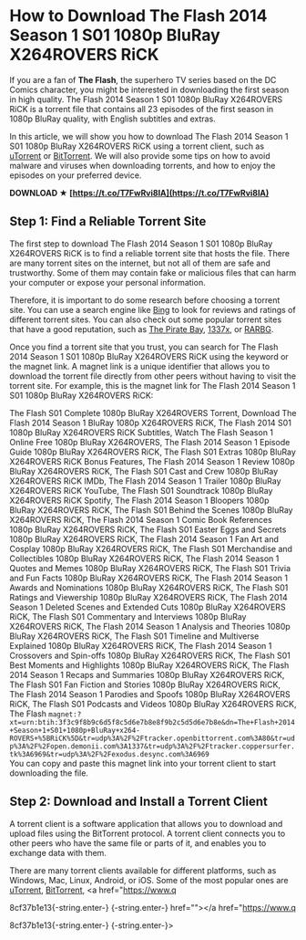 
 
# How to Download The Flash 2014 Season 1 S01 1080p BluRay X264ROVERS RiCK
  
If you are a fan of **The Flash**, the superhero TV series based on the DC Comics character, you might be interested in downloading the first season in high quality. The Flash 2014 Season 1 S01 1080p BluRay X264ROVERS RiCK is a torrent file that contains all 23 episodes of the first season in 1080p BluRay quality, with English subtitles and extras.
  
In this article, we will show you how to download The Flash 2014 Season 1 S01 1080p BluRay X264ROVERS RiCK using a torrent client, such as [uTorrent](https://www.utorrent.com/) or [BitTorrent](https://www.bittorrent.com/). We will also provide some tips on how to avoid malware and viruses when downloading torrents, and how to enjoy the episodes on your preferred device.
 
**DOWNLOAD ★ [https://t.co/T7FwRvi8IA](https://t.co/T7FwRvi8IA)**


  
## Step 1: Find a Reliable Torrent Site
  
The first step to download The Flash 2014 Season 1 S01 1080p BluRay X264ROVERS RiCK is to find a reliable torrent site that hosts the file. There are many torrent sites on the internet, but not all of them are safe and trustworthy. Some of them may contain fake or malicious files that can harm your computer or expose your personal information.
  
Therefore, it is important to do some research before choosing a torrent site. You can use a search engine like [Bing](https://www.bing.com/) to look for reviews and ratings of different torrent sites. You can also check out some popular torrent sites that have a good reputation, such as [The Pirate Bay](https://thepiratebay.org/), [1337x](https://1337x.to/), or [RARBG](https://rarbg.to/).
  
Once you find a torrent site that you trust, you can search for The Flash 2014 Season 1 S01 1080p BluRay X264ROVERS RiCK using the keyword or the magnet link. A magnet link is a unique identifier that allows you to download the torrent file directly from other peers without having to visit the torrent site. For example, this is the magnet link for The Flash 2014 Season 1 S01 1080p BluRay X264ROVERS RiCK:
 
The Flash S01 Complete 1080p BluRay X264ROVERS Torrent,  Download The Flash 2014 Season 1 BluRay 1080p X264ROVERS RiCK,  The Flash 2014 S01 1080p BluRay X264ROVERS RiCK Subtitles,  Watch The Flash Season 1 Online Free 1080p BluRay X264ROVERS,  The Flash 2014 Season 1 Episode Guide 1080p BluRay X264ROVERS RiCK,  The Flash S01 Extras 1080p BluRay X264ROVERS RiCK Bonus Features,  The Flash 2014 Season 1 Review 1080p BluRay X264ROVERS RiCK,  The Flash S01 Cast and Crew 1080p BluRay X264ROVERS RiCK IMDb,  The Flash 2014 Season 1 Trailer 1080p BluRay X264ROVERS RiCK YouTube,  The Flash S01 Soundtrack 1080p BluRay X264ROVERS RiCK Spotify,  The Flash 2014 Season 1 Bloopers 1080p BluRay X264ROVERS RiCK,  The Flash S01 Behind the Scenes 1080p BluRay X264ROVERS RiCK,  The Flash 2014 Season 1 Comic Book References 1080p BluRay X264ROVERS RiCK,  The Flash S01 Easter Eggs and Secrets 1080p BluRay X264ROVERS RiCK,  The Flash 2014 Season 1 Fan Art and Cosplay 1080p BluRay X264ROVERS RiCK,  The Flash S01 Merchandise and Collectibles 1080p BluRay X264ROVERS RiCK,  The Flash 2014 Season 1 Quotes and Memes 1080p BluRay X264ROVERS RiCK,  The Flash S01 Trivia and Fun Facts 1080p BluRay X264ROVERS RiCK,  The Flash 2014 Season 1 Awards and Nominations 1080p BluRay X264ROVERS RiCK,  The Flash S01 Ratings and Viewership 1080p BluRay X264ROVERS RiCK,  The Flash 2014 Season 1 Deleted Scenes and Extended Cuts 1080p BluRay X264ROVERS RiCK,  The Flash S01 Commentary and Interviews 1080p BluRay X264ROVERS RiCK,  The Flash 2014 Season 1 Analysis and Theories 1080p BluRay X264ROVERS RiCK,  The Flash S01 Timeline and Multiverse Explained 1080p BluRay X264ROVERS RiCK,  The Flash 2014 Season 1 Crossovers and Spin-offs 1080p BluRay X264ROVERS RiCK,  The Flash S01 Best Moments and Highlights 1080p BluRay X264ROVERS RiCK,  The Flash 2014 Season 1 Recaps and Summaries 1080p BluRay X264ROVERS RiCK,  The Flash S01 Fan Fiction and Stories 1080p BluRay X264ROVERS RiCK,  The Flash 2014 Season 1 Parodies and Spoofs 1080p BluRay X264ROVERS RiCK,  The Flash S01 Podcasts and Videos 1080p BluRay X264ROVERS RiCK,  The Flash
  `magnet:?xt=urn:btih:3f3c9f8b9c6d5f8c5d6e7b8e8f9b2c5d5d6e7b8e&dn=The+Flash+2014+Season+1+S01+1080p+BluRay+x264-ROVERS+%5BRiCK%5D&tr=udp%3A%2F%2Ftracker.openbittorrent.com%3A80&tr=udp%3A%2F%2Fopen.demonii.com%3A1337&tr=udp%3A%2F%2Ftracker.coppersurfer.tk%3A6969&tr=udp%3A%2F%2Fexodus.desync.com%3A6969`  
You can copy and paste this magnet link into your torrent client to start downloading the file.
  
## Step 2: Download and Install a Torrent Client
  
A torrent client is a software application that allows you to download and upload files using the BitTorrent protocol. A torrent client connects you to other peers who have the same file or parts of it, and enables you to exchange data with them.
  
There are many torrent clients available for different platforms, such as Windows, Mac, Linux, Android, or iOS. Some of the most popular ones are [uTorrent](https://www.utorrent.com/), [BitTorrent](https://www.bittorrent.com/), <a href="https://www.q</p> 8cf37b1e13{-string.enter-}
{-string.enter-} href=""></a href="https://www.q</p> 8cf37b1e13{-string.enter-}
{-string.enter-}>